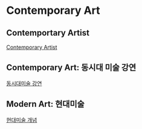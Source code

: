 # Contemporary Art

## Contemportary Artist
[Contemporary Artist](https://github.com/cwooyoon/Art/blob/master/Contemporary_Art/Contemporary_Art.md)

## Contemporary Art: 동시대 미술 강연
[동시대미술 강연](https://github.com/cwooyoon/Art/blob/master/Contemporary_Art/%EB%8F%99%EC%8B%9C%EB%8C%80%EB%AF%B8%EC%88%A0.md)

## Modern Art: 현대미술 
[현대미술 개념](https://github.com/cwooyoon/Art/blob/master/Contemporary_Art/%ED%98%84%EB%8C%80%EB%AF%B8%EC%88%A0%20%EA%B0%9C%EB%85%90.md)
